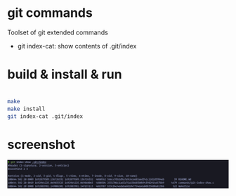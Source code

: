 # git commands
Toolset of git extended commands

- git index-cat: show contents of .git/index

# build & install & run
```bash

make
make install
git index-cat .git/index

```

# screenshot

![git-index-show](./screenshot/git-index-show.png)

